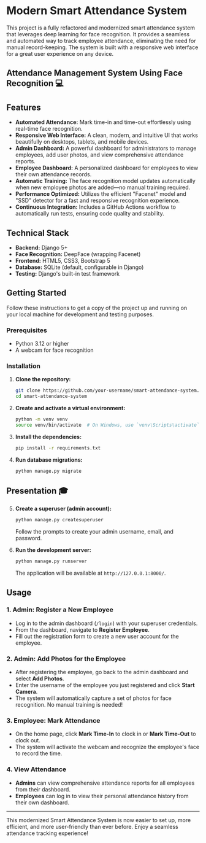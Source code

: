 # Modern Smart Attendance System

This project is a fully refactored and modernized smart attendance system that leverages deep learning for face recognition. It provides a seamless and automated way to track employee attendance, eliminating the need for manual record-keeping. The system is built with a responsive web interface for a great user experience on any device.
## Attendance Management System Using Face Recognition 💻

## Features

- **Automated Attendance:** Mark time-in and time-out effortlessly using real-time face recognition.
- **Responsive Web Interface:** A clean, modern, and intuitive UI that works beautifully on desktops, tablets, and mobile devices.
- **Admin Dashboard:** A powerful dashboard for administrators to manage employees, add user photos, and view comprehensive attendance reports.
- **Employee Dashboard:** A personalized dashboard for employees to view their own attendance records.
- **Automatic Training:** The face recognition model updates automatically when new employee photos are added—no manual training required.
- **Performance Optimized:** Utilizes the efficient "Facenet" model and "SSD" detector for a fast and responsive recognition experience.
- **Continuous Integration:** Includes a GitHub Actions workflow to automatically run tests, ensuring code quality and stability.

## Technical Stack

- **Backend:** Django 5+
- **Face Recognition:** DeepFace (wrapping Facenet)
- **Frontend:** HTML5, CSS3, Bootstrap 5
- **Database:** SQLite (default, configurable in Django)
- **Testing:** Django's built-in test framework

## Getting Started

Follow these instructions to get a copy of the project up and running on your local machine for development and testing purposes.

### Prerequisites

- Python 3.12 or higher
- A webcam for face recognition

### Installation

1.  **Clone the repository:**
    ```bash
    git clone https://github.com/your-username/smart-attendance-system.git
    cd smart-attendance-system
    ```

2.  **Create and activate a virtual environment:**
    ```bash
    python -m venv venv
    source venv/bin/activate  # On Windows, use `venv\Scripts\activate`
    ```

3.  **Install the dependencies:**
    ```bash
    pip install -r requirements.txt
    ```

4.  **Run database migrations:**
    ```bash
    python manage.py migrate
    ```
## Presentation 🎓

5.  **Create a superuser (admin account):**
    ```bash
    python manage.py createsuperuser
    ```
    Follow the prompts to create your admin username, email, and password.

6.  **Run the development server:**
    ```bash
    python manage.py runserver
    ```
    The application will be available at `http://127.0.0.1:8000/`.

## Usage

### 1. Admin: Register a New Employee

- Log in to the admin dashboard (`/login`) with your superuser credentials.
- From the dashboard, navigate to **Register Employee**.
- Fill out the registration form to create a new user account for the employee.

### 2. Admin: Add Photos for the Employee

- After registering the employee, go back to the admin dashboard and select **Add Photos**.
- Enter the username of the employee you just registered and click **Start Camera**.
- The system will automatically capture a set of photos for face recognition. No manual training is needed!

### 3. Employee: Mark Attendance

- On the home page, click **Mark Time-In** to clock in or **Mark Time-Out** to clock out.
- The system will activate the webcam and recognize the employee's face to record the time.

### 4. View Attendance

- **Admins** can view comprehensive attendance reports for all employees from their dashboard.
- **Employees** can log in to view their personal attendance history from their own dashboard.

---

This modernized Smart Attendance System is now easier to set up, more efficient, and more user-friendly than ever before. Enjoy a seamless attendance tracking experience!

